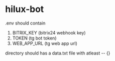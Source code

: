 # hilux-bot

.env should contain

1. BITRIX_KEY (bitrix24 webhook key)
2. TOKEN (tg bot token)
3. WEB_APP_URL (tg web app url)

directory should has a data.txt file with atleast -- {}
